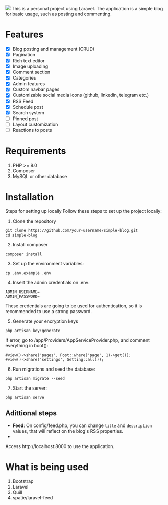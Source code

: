 <img src="https://i.imgur.com/Ji4Xtmw.png"></img>
This is a personal project using Laravel. The application is a simple blog for basic usage, such as posting and commenting.
# Features
- [x] Blog posting and management (CRUD)
- [x] Pagination
- [x] Rich text editor
- [x] Image uploading
- [x] Comment section
- [x] Categories
- [x] Admin features
- [x] Custom navbar pages
- [x] Customizable social media icons (github, linkedin, telegram etc.)
- [x] RSS Feed
- [x] Schedule post
- [X] Search system
- [ ] Pinned post
- [ ] Layout customization
- [ ] Reactions to posts
# Requirements
1. PHP >= 8.0
2. Composer
3. MySQL or other database
# Installation
Steps for setting up locally
Follow these steps to set up the project locally:

1. Clone the repository
```
git clone https://github.com/your-username/simple-blog.git
cd simple-blog
```
2. Install composer
```
composer install
```
3. Set up the environment variables:
```
cp .env.example .env
```
4. Insert the admin credentials on .env:
```
ADMIN_USERNAME=
ADMIN_PASSWORD=
```
These credentials are going to be used for authentication, so it is recommended to use a strong password.

5. Generate your encryption keys
```
php artisan key:generate
```
If error, go to /app/Providers/AppServiceProvider.php, and comment everything in boot():
```
#view()->share('pages', Post::where('page', 1)->get());
#view()->share('settings', Setting::all());
```
6. Run migrations and seed the database:
```
php artisan migrate --seed
```
7. Start the server:
```
php artisan serve
```
## Adittional steps
- **Feed**: On config/feed.php, you can change `title` and `description` values, that will reflect on the blog's RSS properties.
- 

Access http://localhost:8000 to use the application.
# What is being used
1. Bootstrap
2. Laravel
3. Quill
4. spatie/laravel-feed
